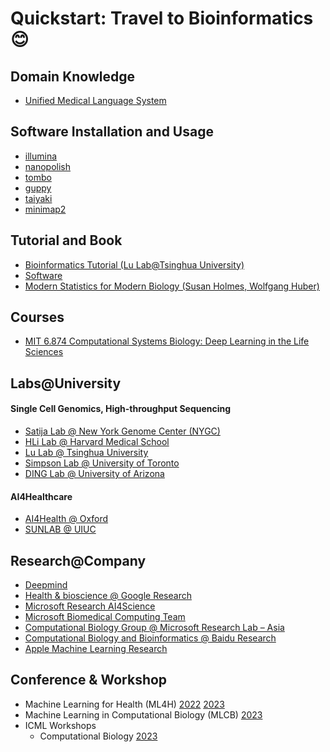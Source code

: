 # Quickstart: Travel to Bioinformatics :blush:

## Domain Knowledge

- [Unified Medical Language System](https://www.nlm.nih.gov/research/umls/index.html)


## Software Installation and Usage

- [illumina](https://github.com/guangzhaocs/bioinformatics-starter/blob/main/0_Software/2_Illumina.md)
- [nanopolish](https://github.com/guangzhaocs/bioinformatics-starter/blob/main/0_Software/3_Nanopolish.md)
- [tombo](https://github.com/guangzhaocs/bioinformatics-starter/blob/main/0_Software/4_Tombo.md)
- [guppy](https://github.com/guangzhaocs/bioinformatics-starter/blob/main/0_Software/5_Guppy.md)
- [taiyaki](https://github.com/guangzhaocs/bioinformatics-starter/blob/main/0_Software/6_Taiyaki.md)    
- [minimap2](https://github.com/guangzhaocs/bioinformatics-starter/tree/main/1_Scripts/minimap2)

## Tutorial and Book
- [Bioinformatics Tutorial (Lu Lab@Tsinghua University)](https://book.ncrnalab.org/teaching/)
- [Software](https://hpc.pku.edu.cn/_book/guide/soft/bioconda.html)
- [Modern Statistics for Modern Biology (Susan Holmes, Wolfgang Huber)](http://web.stanford.edu/class/bios221/book/)

## Courses
- [MIT 6.874 Computational Systems Biology: Deep Learning in the Life Sciences](https://mit6874.github.io/)


## Labs@University

#### Single Cell Genomics, High-throughput Sequencing    
- [Satija Lab @ New York Genome Center (NYGC)](https://satijalab.org/)
- [HLi Lab @ Harvard Medical School](https://hlilab.github.io/)
- [Lu Lab @ Tsinghua University](https://www.ncrnalab.org/home/)
- [Simpson Lab @ University of Toronto](https://simpsonlab.github.io/)
- [DING Lab @ University of Arizona](http://dinghongxulab.org/)

#### AI4Healthcare
- [AI4Health @ Oxford](https://cwcyau.github.io/)
- [SUNLAB @ UIUC](https://www.sunlab.org/)

## Research@Company
- [Deepmind](https://www.deepmind.com/research?tag=Sciences)
- [Health & bioscience @ Google Research](https://research.google/research-areas/health-bioscience/)    
- [Microsoft Research AI4Science](https://www.microsoft.com/en-us/research/lab/microsoft-research-ai4science/)
- [Microsoft Biomedical Computing Team](https://www.microsoft.com/en-us/research/group/biomedical-computing-team/)
- [Computational Biology Group @ Microsoft Research Lab – Asia](https://www.microsoft.com/en-us/research/group/computational-biology-group/)   
- [Computational Biology and Bioinformatics @ Baidu Research](http://research.baidu.com/Research_Areas/index-view?id=61)   
- [Apple Machine Learning Research](https://machinelearning.apple.com/research?page=1&domain=Health)


## Conference & Workshop

- Machine Learning for Health (ML4H) [2022](https://ml4health.github.io/2022/) [2023](https://ml4health.github.io/2023/)
- Machine Learning in Computational Biology (MLCB) [2023](https://sites.google.com/cs.washington.edu/mlcb2023/home?authuser=0)
- ICML Workshops
   - Computational Biology [2023](https://icml-compbio.github.io/index.html)
